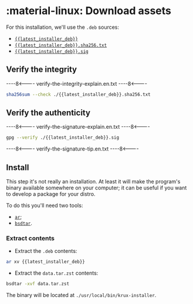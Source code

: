 # :material-linux: Download assets

For this installation, we'll use the `.deb` sources:

* [`{{latest_installer_deb}}`](https://github.com/selfcustody/krux-installer/releases/download/{{latest_installer}}/{{latest_installer_deb}})
* [`{{latest_installer_deb}}.sha256.txt`](https://github.com/selfcustody/krux-installer/releases/download/{{latest_installer}}/{{latest_installer_deb}}.sha256.txt)
* [`{{latest_installer_deb}}.sig`](https://github.com/selfcustody/krux-installer/releases/download/{{latest_installer}}/{{latest_installer_deb}}.sig)

## Verify the integrity

----8<----
verify-the-integrity-explain.en.txt
----8<----

```bash
sha256sum --check ./{{latest_installer_deb}}.sha256.txt
```
    
## Verify the authenticity

----8<----
verify-the-signature-explain.en.txt
----8<----

```bash
gpg --verify ./{{latest_installer_deb}}.sig
```

----8<----
verify-the-signature-tip.en.txt
----8<----
    
## Install

This step it's not really an installation.
At least it will make the program's binary available somewhere on your computer;
it can be useful if you want to develop a package for your distro.

To do this you'll need two tools:

* [`ar`](https://linux.die.net/man/1/ar);
* [`bsdtar`](https://man.archlinux.org/man/bsdtar.1).

### Extract contents

- Extract the `.deb` contents:

```bash
ar xv {{latest_installer_deb}}
```

- Extract the `data.tar.zst` contents:

```bash
bsdtar -xvf data.tar.zst
```

The binary will be located at `./usr/local/bin/krux-installer`. 
